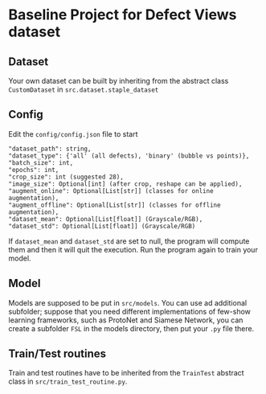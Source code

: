 # Baseline Project for Defect Views dataset

## Dataset
Your own dataset can be built by inheriting from the abstract class `CustomDataset` in `src.dataset.staple_dataset`

## Config
Edit the `config/config.json` file to start

```
"dataset_path": string,
"dataset_type": {'all' (all defects), 'binary' (bubble vs points)},
"batch_size": int,
"epochs": int,
"crop_size": int (suggested 28),
"image_size": Optional[int] (after crop, reshape can be applied),
"augment_online": Optional[List[str]] (classes for online augmentation),
"augment_offline": Optional[List[str]] (classes for offline augmentation),
"dataset_mean": Optional[List[float]] (Grayscale/RGB),
"dataset_std": Optional[List[float]] (Grayscale/RGB)
```

If `dataset_mean` and `dataset_std` are set to null, the program will compute them and then it will quit the execution.
Run the program again to train your model.

## Model
Models are supposed to be put in `src/models`. You can use ad additional subfolder; suppose that you need different
implementations of few-show learning frameworks, such as ProtoNet and Siamese Network, you can create a subfolder `FSL`
in the models directory, then put your `.py` file there.

## Train/Test routines
Train and test routines have to be inherited from the `TrainTest` abstract class in `src/train_test_routine.py`.